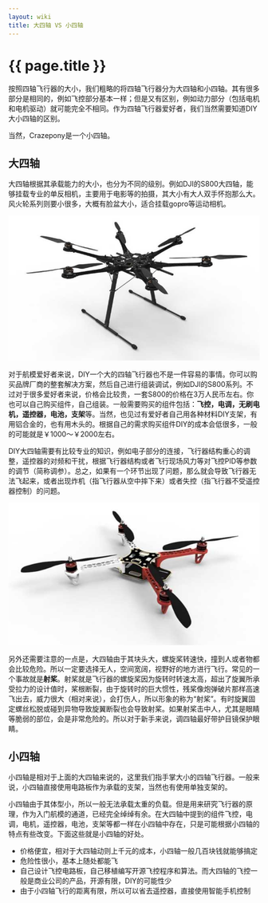 ```yaml
---
layout: wiki
title: 大四轴 VS 小四轴
---
```


# {{ page.title }}

按照四轴飞行器的大小，我们粗略的将四轴飞行器分为大四轴和小四轴。其有很多部分是相同的，例如飞控部分基本一样；但是又有区别，例如动力部分（包括电机和电机驱动）就可能完全不相同。作为四轴飞行器爱好者，我们当然需要知道DIY大小四轴的区别。

当然，Crazepony是一个小四轴。

## 大四轴
大四轴根据其承载能力的大小，也分为不同的级别。例如DJI的S800大四轴，能够挂载专业的单反相机，主要用于电影等的拍摄，其大小有大人双手怀抱那么大。风火轮系列则要小很多，大概有脸盆大小，适合挂载gopro等运动相机。

![](/assets/img/s800.jpg)

对于航模爱好者来说，DIY一个大的四轴飞行器也不是一件容易的事情。你可以购买品牌厂商的整套解决方案，然后自己进行组装调试，例如DJI的S800系列。不过对于很多爱好者来说，价格会比较贵，一套S800的价格在3万人民币左右。你也可以自己购买组件，自己组装。一般需要购买的组件包括：**飞控，电调，无刷电机，遥控器，电池，支架**等。当然，也见过有爱好者自己用各种材料DIY支架，有用铝合金的，也有用木头的。根据自己的需求购买组件DIY的成本会低很多，一般的可能就是￥1000～￥2000左右。

DIY大四轴需要有比较专业的知识，例如电子部分的连接，飞行器结构重心的调整，遥控器的对频和干扰，根据飞行器结构或者飞行现场风力等对飞控PID等参数的调节（简称调参）。总之，如果有一个环节出现了问题，那么就会导致飞行器无法飞起来，或者出现炸机（指飞行器从空中摔下来）或者失控（指飞行器不受遥控器控制）的问题。

![](/assets/img/flame-wheel.jpg)

另外还需要注意的一点是，大四轴由于其块头大，螺旋桨转速快，撞到人或者物都会比较危险。所以一定要选择无人，空间宽阔，视野好的地方进行飞行。常见的一个事故就是**射桨**。射桨就是飞行器的螺旋桨因为旋转时转速太高，超出了旋翼所承受拉力的设计值时，桨根断裂，由于旋转时的巨大惯性，残桨像炮弹破片那样高速飞出去，威力很大（相对来说），会打伤人，所以形象的称为“射桨”。有时旋翼固定螺丝松脱或碰到异物导致旋翼断裂也会导致射桨。如果射桨击中人，尤其是眼睛等脆弱的部位，会是非常危险的。所以对于新手来说，调四轴最好带护目镜保护眼睛。

## 小四轴
小四轴是相对于上面的大四轴来说的，这里我们指手掌大小的四轴飞行器。一般来说，小四轴直接使用电路板作为承载的支架，当然也有使用单独支架的。

小四轴由于其体型小，所以一般无法承载太重的负载。但是用来研究飞行器的原理，作为入门航模的通道，已经完全绰绰有余。在大四轴中提到的组件飞控，电调，电机，遥控器，电池，支架等都一样在小四轴中存在，只是可能根据小四轴的特点有些改变。下面这些就是小四轴的好处。

* 价格便宜，相对于大四轴动则上千元的成本，小四轴一般几百块钱就能够搞定
* 危险性很小，基本上随处都能飞
* 自己设计飞控电路板，自己移植编写开源飞控程序和算法。而大四轴的飞控一般是商业公司的产品，开源有限，DIY的可能性少
* 由于小四轴飞行的距离有限，所以可以省去遥控器，直接使用智能手机控制

